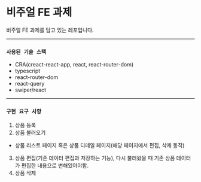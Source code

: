 # 비주얼 FE 과제

비주얼 FE 과제를 담고 있는 레포입니다.

---

### `사용된 기술 스택`

- CRA(creact-react-app, react, react-router-dom)
- typescript
- react-router-dom
- react-query
- swiper/react

---

### `구현 요구 사항`

1. 상품 등록
2. 상품 불러오기
  - 상품 리스트 페이지 혹은 상품 디테일 페이지(해당 페이지에서 편집, 삭제 동작)
3. 상품 편집(기존 데이터 편집과 저장하는 기능), 다시 불러왔을 때 기존 상품 데이터가 편집한 내용으로 변해있어야함.
4. 상품 삭제

